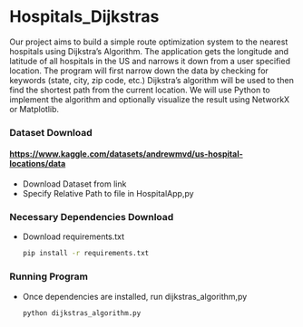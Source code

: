 # Hospitals_Dijkstras
Our project aims to build a simple route optimization system to the nearest hospitals using Dijkstra’s Algorithm. The application gets the longitude and latitude of all hospitals in the US and narrows it down from a user specified location. The program will first narrow down the data by checking for keywords (state, city, zip code, etc.) Dijkstra’s algorithm will be used to then find the shortest path from the current location. We will use Python to implement the algorithm and optionally visualize the result using NetworkX or Matplotlib. 

### Dataset Download
#### https://www.kaggle.com/datasets/andrewmvd/us-hospital-locations/data
- Download Dataset from link
- Specify Relative Path to file in HospitalApp,py

### Necessary Dependencies Download
- Download requirements.txt
    ```bash
    pip install -r requirements.txt
    ```

### Running Program
- Once dependencies are installed, run dijkstras_algorithm,py
    ```bash
    python dijkstras_algorithm.py
    ```